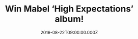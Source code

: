 ---
campaign-uuid: "c-52b13042-6ab9-4a31-9abd-7f5786883692"
type: "Competition"
category: "Music"
date: "2019-08-22T09:00:00.000Z"
end-date: "2019-09-22T23:59:00.000Z"
disable-form: false
is_promoted: false
has_entry_page: true
title: "Win Mabel ‘High Expectations’ album!"
competition-description: "<p>The album we all were waiting for is finally here: ‘\
  High Expectations.' The debut studio album by the English singer and songwriter\
  \ Mabel. We are giving you the chance of winning a copy of her brand new album so\
  \ you can be the first one hearing it! Lucky, Mad Love, Trouble… are some of her\
  \ new hits.</p>\n<p>Click below for a chance to win.</p>\n"
hero-header: "Win Mabel ‘High Expectations’ album!"
terms-confirmation: "N/A"
banner-img: "https://assets.expresslyapp.com/asset-4014c85e-6cfc-443c-9b61-6e5b434bcd5a.jpg"
logo-left-href: "aaa.nme.com"
logo-left-image: "https://assets.expresslyapp.com/asset-4cee41e4-4472-40f5-a058-d9686bb6df00.jpg"
logo-left-title: "NME AAA"
bg-image-hero: "https://assets.expresslyapp.com/asset-967f420e-6c56-45da-80bb-5e7c5836114d.jpg"
bg-image-first: "https://assets.expresslyapp.com/asset-af4acab7-3034-47a7-8bb6-c52fbc0aefbc.jpg"
section1-content: "<p>It’s been a long time coming, but its finally here, Mabel debut\
  \ album ‘High Expectations’. We have great news for you: we are giving away one\
  \ copy to one lucky member to win. A good album with good pop songs: Don’t Call\
  \ me Up, Mad Love, Trouble, I Belong To Me… are some of her brand new hits we are\
  \ pretty sure you will love.</p>\n<p>Click below and it could be yours.</p>\n<p>Good\
  \ luck!</p>\n"
entry-title: "Win Mabel ‘High Expectations’ album!"
entry-content: "<p>Enter the draw to win Mabel ‘High Expectations’ album by completing\
  \ the form below before 23:59 on the 19th of September 2019.</p>\n"
has-winner: false
prize-description: "Mabel ‘High Expectations’ album"
special-conditions: "Multiple entries are allowed up to one every day.\r\n\r\nThis\
  \ competition is also available on: http://club.expressly.io/competitons/mabel-high-expectations-album"
country-restrictions:
- "GB"
---